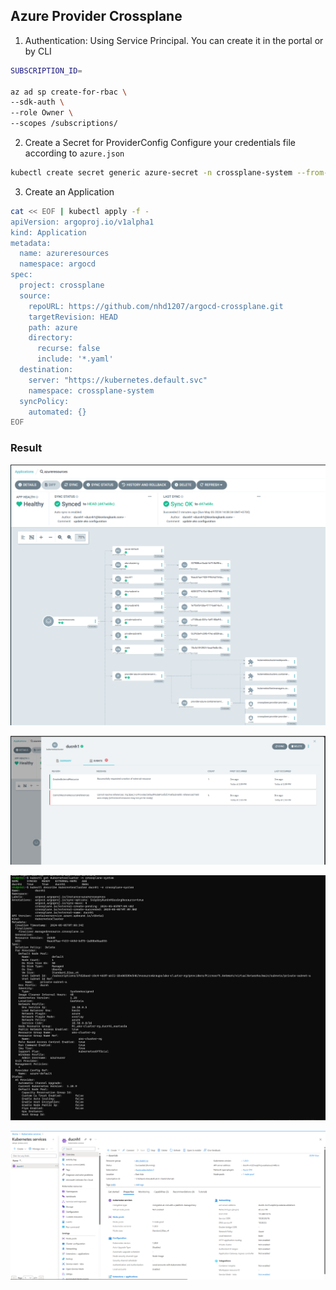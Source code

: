 ## Azure Provider Crossplane

1. Authentication: 
Using Service Principal. You can create it in the portal or by CLI

```bash
SUBSCRIPTION_ID=

az ad sp create-for-rbac \
--sdk-auth \
--role Owner \
--scopes /subscriptions/
```

2. Create a Secret for ProviderConfig
Configure your credentials file according to `azure.json`

```bash
kubectl create secret generic azure-secret -n crossplane-system --from-file=creds=azure.json
```

3. Create an Application
```bash
cat << EOF | kubectl apply -f - 
apiVersion: argoproj.io/v1alpha1
kind: Application
metadata:
  name: azureresources
  namespace: argocd
spec:
  project: crossplane
  source:
    repoURL: https://github.com/nhd1207/argocd-crossplane.git
    targetRevision: HEAD
    path: azure
    directory:
      recurse: false
      include: '*.yaml'
  destination:
    server: "https://kubernetes.default.svc"
    namespace: crossplane-system
  syncPolicy:
    automated: {}
EOF
```


### Result

![ArgoCD Azure Resources Applciation](./asset/ArgoCD.png)


![Azure Kubernetes as a CRD](./asset/KubernetesResource.png)


![KubernetesCluster detail](./asset/KubernetesClusterInDetail.png)


![Deployed Kubernetes by Crossplane](./asset/AzureAKS.png)


